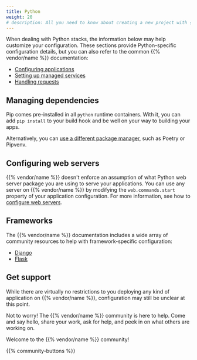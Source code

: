 ```yaml
---
title: Python
weight: 20
# description: All you need to know about creating a new project with {{% vendor/name %}}
---
```


When dealing with Python stacks, the information below may help customize your configuration.
These sections provide Python-specific configuration details, but you can also refer to the common {{% vendor/name %}} documentation:

- [Configuring applications](/create-apps)
- [Setting up managed services](/add-services)
- [Handling requests](/define-routes)

## Managing dependencies

Pip comes pre-installed in all `python` runtime containers. 
With it, you can add `pip install` to your build hook and be well on your way to building your apps. 

Alternatively, you can [use a different package manager](/languages/python/dependencies), such as Poetry or Pipvenv.

## Configuring web servers

{{% vendor/name %}} doesn't enforce an assumption of what Python web server package you are using to serve your applications.
You can use any server on {{% vendor/name %}} by modifying the `web.commands.start` property of your application configuration.
For more information, see how to [configure web servers](/languages/python/server).

## Frameworks

The {{% vendor/name %}} documentation includes a wide array of community resources to help with framework-specific configuration:

- [Django](/get-started/stacks/django)
- [Flask](/get-started/stacks/flask)

## Get support

While there are virtually no restrictions to you deploying any kind of application on {{% vendor/name %}}, configuration may still be unclear at this point.

Not to worry! The {{% vendor/name %}} community is here to help. 
Come and say hello, share your work, ask for help, and peek in on what others are working on.

Welcome to the {{% vendor/name %}} community!

{{% community-buttons %}}


